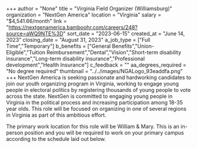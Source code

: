 +++
author = "None"
title = "Virginia Field Organizer (Williamsburg)"
organization = "NextGen America"
location = "Virginia"
salary = "$4,541.66/month"
link = "https://nextgenamerica.bamboohr.com/careers/248?source=aWQ9NTE%3D"
sort_date = "2023-06-15"
created_at = "June 14, 2023"
closing_date = "August 31, 2023"
a_job_type = ["Full Time","Temporary"]
b_benefits = ["General Benefits","Union-Eligible","Tuition Reimbursement","Dental","Vision","Short-term disability insurance","Long-term disability insurance","Professional development","Health Insurance"]
c_feedback = ""
aa_degrees_required = "No degree required"
thumbnail = "../../images/NGALogo_93eaddfa.png"
+++
NextGen America is seeking passionate and hardworking candidates to join our youth organizing program in Virginia, working to engage young people in electoral politics by registering thousands of young people to vote across the state. NextGen is committed to engaging young people in Virginia in the political process and increasing participation among 18-35 year olds. This role will be focused on organizing in one of several regions in Virginia as part of this ambitious effort. 

The primary work location for this role will be William & Mary. This is an in-person position and you will be required to work on your primary campus according to the schedule laid out below. 